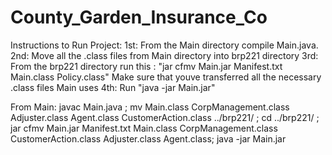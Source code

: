 # County_Garden_Insurance_Co


Instructions to Run Project: 
1st: From the Main directory compile Main.java. 
2nd: Move all the .class files from Main directory into brp221 directory
3rd: From the brp221 directory run this : "jar cfmv Main.jar Manifest.txt Main.class Policy.class" 
     Make sure that youve transferred all the necessary .class files Main uses
4th: Run  "java -jar Main.jar"

From Main: 
javac Main.java ; mv Main.class CorpManagement.class Adjuster.class Agent.class CustomerAction.class ../brp221/ ; 
cd ../brp221/ ; jar cfmv Main.jar Manifest.txt Main.class CorpManagement.class CustomerAction.class Adjuster.class Agent.class;
java -jar Main.jar 



